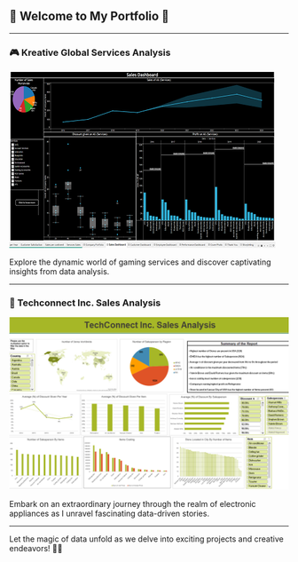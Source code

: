 ## 🌟 Welcome to My Portfolio 🌟

---

### 🎮 Kreative Global Services Analysis 

[![Kreative Global Services Thumbnail](images/CGS/Thumbnail1.png)](/Pages/KGS_analysis)

Explore the dynamic world of gaming services and discover captivating insights from data analysis.

---

### 💼 Techconnect Inc. Sales Analysis

[![Techconnect Inc. Sales Analysis Thumbnail](images/TCS/Techconnect_thumbnail.png)](/Pages/Techconnect_Sales_Analysis)

Embark on an extraordinary journey through the realm of electronic appliances as I unravel fascinating data-driven stories.

---

Let the magic of data unfold as we delve into exciting projects and creative endeavors! 🚀🌌
